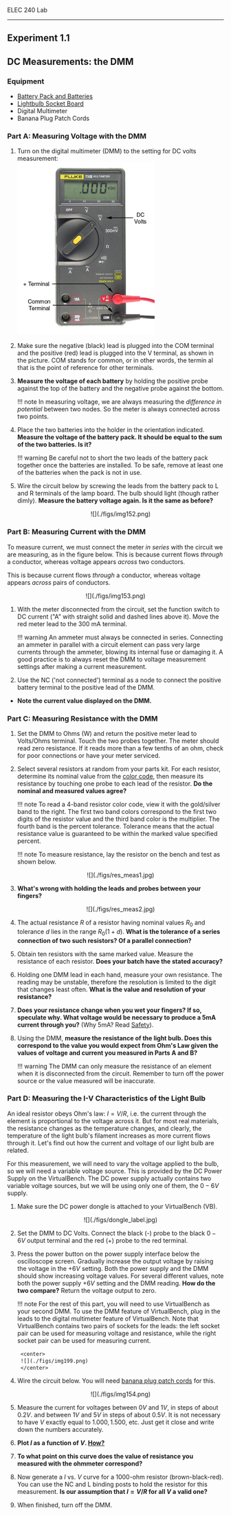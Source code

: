 ELEC 240 Lab

------------------------------------------------------------------------

Experiment 1.1
--------------

DC Measurements: the DMM
------------------------

### Equipment

-   [Battery Pack and Batteries](../misc_images/#batt-pack)
-   [Lightbulb Socket Board](../misc_images/#lamp-board)
-   Digital Multimeter
-   Banana Plug Patch Cords

### Part A: Measuring Voltage with the DMM

1. Turn on the digital multimeter (DMM) to the setting for DC volts
   measurement:  
![](./figs/fluke73a.jpg)

2. Make sure the negative (black) lead is plugged into the COM terminal and the
   positive (red) lead is plugged into the V terminal, as shown in the picture.
   COM stands for common, or in other words, the termin al that is the point of
   reference for other terminals.

3. **Measure the voltage of each battery** by holding the positive probe
   against the top of the battery and the negative probe against the bottom.

    !!! note
        In measuring voltage, we are always measuring the *difference in potential*
        between two nodes. So the meter is always connected across two points.

4. Place the two batteries into the holder in the orientation indicated.
   **Measure the voltage of the battery pack. It should be equal to the sum of
   the two batteries. Is it?**

    !!! warning
        Be careful not to short the two leads of the battery pack together once the
        batteries are installed. To be safe, remove at least one of the batteries when
        the pack is not in use.

5. Wire the circuit below by screwing the leads from the battery pack to L and
   R terminals of the lamp board. The bulb should light (though rather dimly).
   **Measure the battery voltage again. Is it the same as before?**

   <center>
    ![](./figs/img152.png)
   </center>

### Part B: Measuring Current with the DMM

To measure current, we must connect the meter *in series* with the
circuit we are measuring, as in the figure below. This is because
current flows *through* a conductor, whereas voltage appears *across*
two conductors.

This is because current flows *through* a conductor, whereas voltage
appears *across* pairs of conductors.

<center>
![](./figs/img153.png)
</center>

1. With the meter disconnected from the circuit, set the function switch to DC
   current ("A" with straight solid and dashed lines above it). Move the red
   meter lead to the 300 mA terminal.

    !!! warning
        An ammeter must always be connected in series. Connecting an ammeter in
        parallel with a circuit element can pass very large currents through the
        ammeter, blowing its internal fuse or damaging it. A good practice is to always
        reset the DMM to voltage measurement settings after making a current
        measurement.

2. Use the NC ('not connected') terminal as a node to connect the positive
   battery terminal to the positive lead of the DMM.

- **Note the current value displayed on the DMM.**

### Part C: Measuring Resistance with the DMM

1. Set the DMM to Ohms (W) and return the positive meter lead to Volts/Ohms
   terminal. Touch the two probes together. The meter should read zero
   resistance. If it reads more than a few tenths of an ohm, check for poor
   connections or have your meter serviced.

2. Select several resistors at random from your parts kit. For each resistor,
   determine its nominal value from the [color code](../references/color_code),
   then measure its resistance by touching one probe to each lead of the
   resistor. **Do the nominal and measured values agree?**

    !!! note
        To read a 4-band resistor color code, view it with the gold/silver band
        to the right. The first two band colors correspond to the first two
        digits of the resistor value and the third band color is the
        multiplier.  The fourth band is the percent tolerance. Tolerance means
        that the actual resistance value is guaranteed to be within the marked
        value specified percent.

    !!! note 
        To measure resistance, lay the resistor on the bench and test as shown
        below.

    <center>
    ![](./figs/res_meas1.jpg)
    </center>  

3. **What's wrong with holding the leads and probes between your fingers?** 

    <center>
    ![](./figs/res_meas2.jpg)
    </center>

4. The actual resistance $R$ of a resistor having nominal values $R_0$ and
   tolerance $d$ lies in the range $R_0(1+d)$. **What is the tolerance of a series
   connection of two such resistors? Of a parallel connection?**

5. Obtain ten resistors with the same marked value. Measure the resistance of
   each resistor. **Does your batch have the stated accuracy?**

6. Holding one DMM lead in each hand, measure your own resistance. The reading
   may be unstable, therefore the resolution is limited to the digit that
   changes least often. **What is the value and resolution of your
   resistance?**

7. **Does your resistance change when you wet your fingers? If so, speculate
   why. What voltage would be necessary to produce a 5mA current through you?**
   (Why 5mA? Read [Safety](../safety)).

8. Using the DMM, **measure the resistance of the light bulb. Does this
   correspond to the value you would expect from Ohm's Law given the values of
   voltage and current you measured in Parts A and B?**

    !!! warning
        The DMM can only measure the resistance of an element when it is
        disconnected from the circuit. Remember to turn off the power source or
        the value measured will be inaccurate.

### Part D: Measuring the I-V Characteristics of the Light Bulb

An ideal resistor obeys Ohm's law: $I=V/R$, i.e. the current through the
element is proportional to the voltage across it. But for most real materials,
the resistance changes as the temperature changes, and clearly, the temperature
of the light bulb's filament increases as more current flows through it. Let's
find out how the current and voltage of our light bulb are related.

For this measurement, we will need to vary the voltage applied to the bulb, so
we will need a variable voltage source. This is provided by the DC Power Supply
on the VirtualBench. The DC power supply actually contains two variable voltage
sources, but we will be using only one of them, the $0-6V$ supply.

1. Make sure the DC power dongle is attached to your VirtualBench (VB).

    <center>
    ![](./figs/dongle_label.jpg)
    </center>

2. Set the DMM to DC Volts. Connect the black (-) probe to the black $0-6V$
   output terminal and the red (+) probe to the red terminal.

3. Press the power button on the power supply interface below the oscilloscope
   screen. Gradually increase the output voltage by raising the voltage in the
   $+6V$ setting. Both the power supply and the DMM should show increasing
   voltage values. For several different values, note both the power supply $+6V$
   setting and the DMM reading. **How do the two compare?** Return the voltage
   output to zero.

    !!! note
        For the rest of this part, you will need to use VirtualBench as your
        second DMM. To use the DMM feature of VirtualBench, plug in the leads
        to the digital multimeter feature of VirtualBench. Note that
        VirtualBench contains two pairs of sockets for the leads: the left
        socket pair can be used for measuring voltage and resistance, while the
        right socket pair can be used for measuring current.

        <center>
        ![](./figs/img199.png)
        </center>

4. Wire the circuit below. You will need [banana plug patch
   cords](../misc_images/#banana-plug-patch-cords) for this.

    <center>
    ![](./figs/img154.png)
    </center>

5. Measure the current for voltages between $0V$ and $1V$, in steps of about $0.2
   V$. and between $1V$ and $5V$ in steps of about $0.5 V$. It is not necessary to
   have $V$ exactly equal to $1.000, 1.500,$ etc. Just get it close and write down
   the numbers accurately.

6. **Plot $I$ as a function of $V$. []()[How?](./plotting-help/)**

7. **To what point on this curve does the value of resistance you measured with
   the ohmmeter correspond?**

8. Now generate a $I$ vs. $V$ curve for a $1000$-ohm resistor
   (brown-black-red). You can use the NC and L binding posts to hold the
   resistor for this measurement. **Is our assumption that $I=V/R$ for all $V$
   a valid one?**

9. When finished, turn off the DMM.
